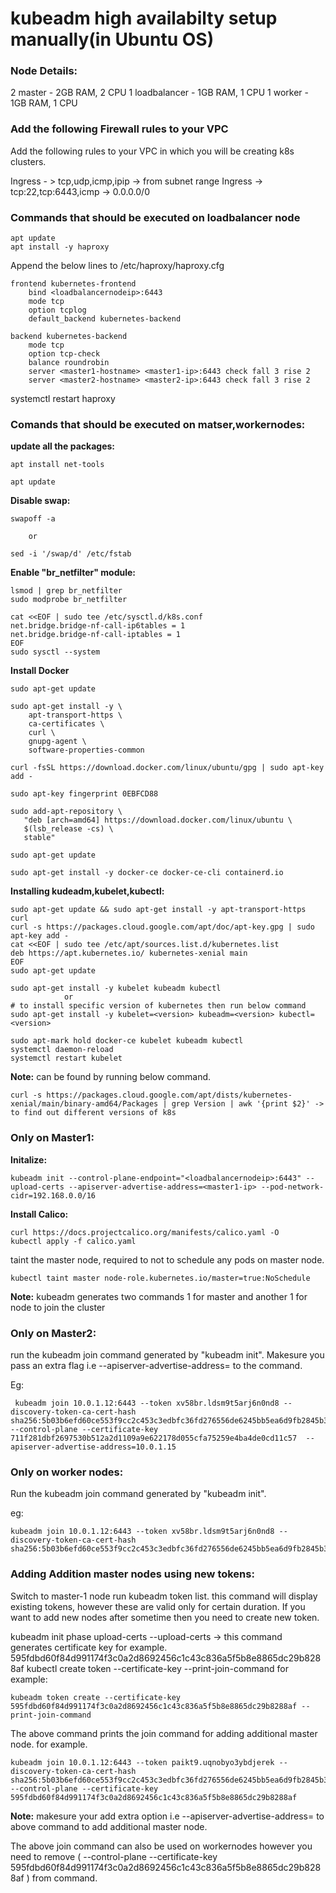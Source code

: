 # kubeadm high availabilty setup manually(in Ubuntu OS)


### Node Details:

2 master - 2GB RAM, 2 CPU
1 loadbalancer - 1GB RAM, 1 CPU
1 worker - 1GB RAM, 1 CPU

### Add the following Firewall rules to your VPC

Add the following rules to your VPC in which you will be creating k8s clusters.

Ingress - > tcp,udp,icmp,ipip -> from subnet range
Ingress -> tcp:22,tcp:6443,icmp -> 0.0.0.0/0

### Commands that should be executed on loadbalancer node

```
apt update
apt install -y haproxy
```

Append the below lines to /etc/haproxy/haproxy.cfg

```
frontend kubernetes-frontend
    bind <loadbalancernodeip>:6443
    mode tcp
    option tcplog
    default_backend kubernetes-backend

backend kubernetes-backend
    mode tcp
    option tcp-check
    balance roundrobin
    server <master1-hostname> <master1-ip>:6443 check fall 3 rise 2
    server <master2-hostname> <master2-ip>:6443 check fall 3 rise 2
```

systemctl restart haproxy

### Comands that should be executed on matser,workernodes:

**update all the packages:**

```
apt install net-tools

apt update
```

**Disable swap:**

```
swapoff -a 

    or

sed -i '/swap/d' /etc/fstab
```

**Enable "br_netfilter" module:**

```
lsmod | grep br_netfilter
sudo modprobe br_netfilter

cat <<EOF | sudo tee /etc/sysctl.d/k8s.conf
net.bridge.bridge-nf-call-ip6tables = 1
net.bridge.bridge-nf-call-iptables = 1
EOF
sudo sysctl --system
```

**Install Docker**

```
sudo apt-get update

sudo apt-get install -y \
    apt-transport-https \
    ca-certificates \
    curl \
    gnupg-agent \
    software-properties-common

curl -fsSL https://download.docker.com/linux/ubuntu/gpg | sudo apt-key add -

sudo apt-key fingerprint 0EBFCD88

sudo add-apt-repository \
   "deb [arch=amd64] https://download.docker.com/linux/ubuntu \
   $(lsb_release -cs) \
   stable"

sudo apt-get update

sudo apt-get install -y docker-ce docker-ce-cli containerd.io
```

**Installing kudeadm,kubelet,kubectl:**

```
sudo apt-get update && sudo apt-get install -y apt-transport-https curl
curl -s https://packages.cloud.google.com/apt/doc/apt-key.gpg | sudo apt-key add -
cat <<EOF | sudo tee /etc/apt/sources.list.d/kubernetes.list
deb https://apt.kubernetes.io/ kubernetes-xenial main
EOF
sudo apt-get update

sudo apt-get install -y kubelet kubeadm kubectl
            or 
# to install specific version of kubernetes then run below command
sudo apt-get install -y kubelet=<version> kubeadm=<version> kubectl=<version>

sudo apt-mark hold docker-ce kubelet kubeadm kubectl
systemctl daemon-reload
systemctl restart kubelet
```

**Note:** <version> can be found by running below command.

```
curl -s https://packages.cloud.google.com/apt/dists/kubernetes-xenial/main/binary-amd64/Packages | grep Version | awk '{print $2}' -> to find out different versions of k8s
```

### Only on Master1:

**Initalize:**

```
kubeadm init --control-plane-endpoint="<loadbalancernodeip>:6443" --upload-certs --apiserver-advertise-address=<master1-ip> --pod-network-cidr=192.168.0.0/16 
```

**Install Calico:**

```
curl https://docs.projectcalico.org/manifests/calico.yaml -O
kubectl apply -f calico.yaml
```

taint the master node, required to not to schedule any pods on master node.

```
kubectl taint master node-role.kubernetes.io/master=true:NoSchedule
```

**Note:** kubeadm generates two commands 1 for master and another 1 for node to join the cluster


### Only on Master2:


run the kubeadm join command generated by "kubeadm init". Makesure you pass an extra flag i.e --apiserver-advertise-address=<master2-ip> to the command.

Eg:

```
 kubeadm join 10.0.1.12:6443 --token xv58br.ldsm9t5arj6n0nd8 --discovery-token-ca-cert-hash sha256:5b03b6efd60ce553f9cc2c453c3edbfc36fd276556de6245bb5ea6d9fb2845b3 --control-plane --certificate-key 711f281dbf2697530b512a2d1109a9e622178d055cfa75259e4ba4de0cd11c57  --apiserver-advertise-address=10.0.1.15
```

### Only on worker nodes:

Run the kubeadm join command generated by "kubeadm init".

eg:

```
kubeadm join 10.0.1.12:6443 --token xv58br.ldsm9t5arj6n0nd8 --discovery-token-ca-cert-hash sha256:5b03b6efd60ce553f9cc2c453c3edbfc36fd276556de6245bb5ea6d9fb2845b3 
```

### Adding Addition master nodes using new tokens:


Switch to master-1 node run kubeadm token list. this command will display existing tokens, however these are valid only for certain duration. If you want to add new nodes after sometime then you need to create new token.

kubeadm init phase upload-certs --upload-certs -> this command generates certificate key for example. 595fdbd60f84d991174f3c0a2d8692456c1c43c836a5f5b8e8865dc29b8288af
kubectl create token --certificate-key <certificatekey-generated-from-previous-command> --print-join-command
for example:
```
kubeadm token create --certificate-key 595fdbd60f84d991174f3c0a2d8692456c1c43c836a5f5b8e8865dc29b8288af --print-join-command
```
The above command prints the join command for adding additional master node. for example.
```
kubeadm join 10.0.1.12:6443 --token paikt9.uqnobyo3ybdjerek --discovery-token-ca-cert-hash sha256:5b03b6efd60ce553f9cc2c453c3edbfc36fd276556de6245bb5ea6d9fb2845b3 --control-plane --certificate-key 595fdbd60f84d991174f3c0a2d8692456c1c43c836a5f5b8e8865dc29b8288af
```
**Note:** makesure your add extra option i.e --apiserver-advertise-address=<master3-ip> to above command to add additional master node.

The above join command can also be used on workernodes however you need to remove ( --control-plane --certificate-key 595fdbd60f84d991174f3c0a2d8692456c1c43c836a5f5b8e8865dc29b8288af ) from command.



